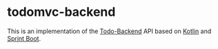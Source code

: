 todomvc-backend
===============

This is an implementation of the [Todo-Backend](http://todobackend.com) API based on [Kotlin](https://kotlinlang.org) and [Sprint Boot](https://spring.io/projects/spring-boot).
